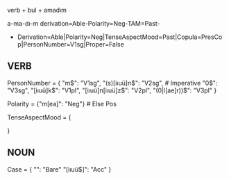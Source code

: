 verb +
bul + amadım

a-ma-dı-m
derivation=Able-Polarity=Neg-TAM=Past-

- Derivation=Able|Polarity=Neg|TenseAspectMood=Past|Copula=PresCop|PersonNumber=V1sg|Proper=False


## VERB

PersonNumber = {
                "m$": "V1sg",
                "(s)[iıuü]n$": "V2sg", # Imperative
                "0$":  "V3sg",
                "[iıuü]k$": "V1pl",
                "[iıuü]n[iıuü]z$": "V2pl",
                "(0|l[ae]r))$": "V3pl"
            }

Polarity = {"m[ea]": "Neg"} # Else Pos

TenseAspectMood = {


}

## NOUN

Case = {
    "": "Bare"
    "[iıuü$]": "Acc"
}